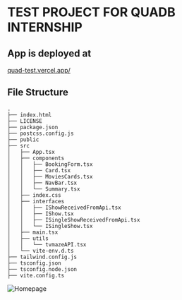 # TEST PROJECT FOR QUADB INTERNSHIP
## App is deployed at 
[quad-test.vercel.app/](https://quadb-test.vercel.app/)
 
 ## File Structure
 ```
 .
├── index.html
├── LICENSE
├── package.json
├── postcss.config.js
├── public
├── src
│   ├── App.tsx
│   ├── components
│   │   ├── BookingForm.tsx
│   │   ├── Card.tsx
│   │   ├── MoviesCards.tsx
│   │   ├── NavBar.tsx
│   │   └── Summary.tsx
│   ├── index.css
│   ├── interfaces
│   │   ├── IShowReceivedFromApi.tsx
│   │   ├── IShow.tsx
│   │   ├── ISingleShowReceivedFromApi.tsx
│   │   └── ISingleShow.tsx
│   ├── main.tsx
│   ├── utils
│   │   └── tvmazeAPI.tsx
│   └── vite-env.d.ts
├── tailwind.config.js
├── tsconfig.json
├── tsconfig.node.json
├── vite.config.ts
```

![Homepage](https://github.com/MahtoSujeet/quadb-test/assets/87647921/cb8b55df-7f73-44fd-8a2f-74f6c125f43a)
